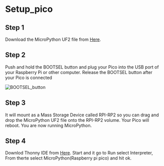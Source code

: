 # Setup_pico #

## Step 1 ##
Download the MicroPython UF2 file from [Here](https://www.raspberrypi.org/documentation/pico/getting-started/static/f70cc2e37832cde5a107f6f2af06b4bc/rp2-pico-20210205-unstable-v1.14-8-g1f800cac3.uf2).

## Step 2 ##
Push and hold the BOOTSEL button and plug your Pico into the USB port of your Raspberry Pi or other computer. Release the BOOTSEL button after your Pico is connected

![BOOTSEL_button](https://user-images.githubusercontent.com/47294135/108681237-ec594080-7514-11eb-87c4-6e60a7be137f.png)


## Step 3 ##
It will mount as a Mass Storage Device called RPI-RP2 so you can drag and drop the MicroPython UF2 file onto the RPI-RP2 volume. Your Pico will reboot. You are now running MicroPython.

## Step 4 ##
Downlod Thonny IDE from [Here](https://thonny.org/).
Start and it go to Run select Interpreter, From therte select MicroPython(Raspberry pi pico) and hit ok.  
